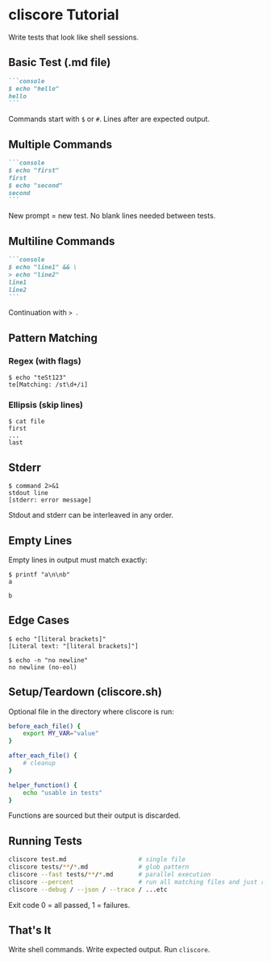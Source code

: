 # cliscore Tutorial

Write tests that look like shell sessions.

## Basic Test (.md file)

````markdown
```console
$ echo "hello"
hello
```
````

Commands start with `$` or `#`. Lines after are expected output.

## Multiple Commands

````markdown
```console
$ echo "first"
first
$ echo "second"
second
```
````

New prompt = new test. No blank lines needed between tests.

## Multiline Commands

````markdown
```console
$ echo "line1" && \
> echo "line2"
line1
line2
```
````

Continuation with `> `.

## Pattern Matching

### Regex (with flags)
```console
$ echo "teSt123"
te[Matching: /st\d+/i]
```

### Ellipsis (skip lines)
```console
$ cat file
first
...
last
```

## Stderr

```console
$ command 2>&1
stdout line
[stderr: error message]
```

Stdout and stderr can be interleaved in any order.

## Empty Lines

Empty lines in output must match exactly:

```console
$ printf "a\n\nb"
a

b
```

## Edge Cases

```console
$ echo "[literal brackets]"
[Literal text: "[literal brackets]"]

$ echo -n "no newline"
no newline (no-eol)
```

## Setup/Teardown (cliscore.sh)

Optional file in the directory where cliscore is run:

```sh
before_each_file() {
    export MY_VAR="value"
}

after_each_file() {
    # cleanup
}

helper_function() {
    echo "usable in tests"
}
```

Functions are sourced but their output is discarded.

## Running Tests

```bash
cliscore test.md                    # single file
cliscore tests/**/*.md              # glob pattern
cliscore --fast tests/**/*.md       # parallel execution
cliscore --percent                  # run all matching files and just report %
cliscore --debug / --json / --trace / ...etc
```

Exit code 0 = all passed, 1 = failures.

## That's It

Write shell commands. Write expected output. Run `cliscore`.
